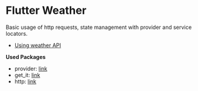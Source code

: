 # Flutter Weather

Basic usage of http requests, state management with provider and service locators.

- [Using weather API](https://www.metaweather.com/)

**Used Packages**

- provider: [link](https://pub.dev/packages/provider)
- get_it: [link](https://pub.dev/packages/get_it)
- http: [link](https://pub.dev/packages/http)

